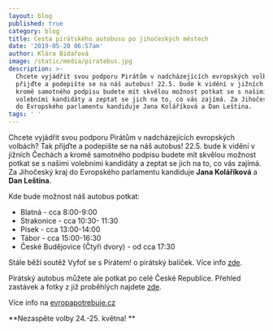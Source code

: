 ```yaml
---
layout: blog
published: true
category: blog
title: Cesta pirátského autobusu po jihočeských městech
date: '2019-05-20 06:57am'
author: Klára Bidařová
image: /static/media/piratebus.jpg
description: >-
  Chcete vyjádřit svou podporu Pirátům v nadcházejících evropských volbách? Tak
  přijďte a podepište se na náš autobus! 22.5. bude k vidění v jižních Čechách a
  kromě samotného podpisu budete mít skvělou možnost potkat se s našimi
  volebními kandidáty a zeptat se jich na to, co vás zajímá. Za Jihočeský kraj
  do Evropského parlamentu kandiduje Jana Koláříková a Dan Leština.
tags: ' '
---
```

Chcete vyjádřit svou podporu Pirátům v nadcházejících evropských volbách? Tak přijďte a podepište se na náš autobus! 22.5. bude k vidění v jižních Čechách a kromě samotného podpisu budete mít skvělou možnost potkat se s našimi volebními kandidáty a zeptat se jich na to, co vás zajímá. Za Jihočeský kraj do Evropského parlamentu kandiduje **Jana Koláříková** a **Dan Leština**.

Kde bude možnost náš autobus potkat:

* Blatná - cca 8:00-9:00
* Strakonice - cca 10:30- 11:30
* Písek - cca 13:00-14:00
* Tábor - cca 15:00-16:30
* České Budějovice (Čtyři dvory) - od cca 17:30

Stále běží soutěž Vyfoť se s Pirátem! o pirátský balíček. Více info [zde](https://www.facebook.com/events/360866487879480/).

Pirátský autobus můžete ale potkat po celé České Republice. Přehled zastávek a fotky z již proběhlých najdete [zde](https://www.facebook.com/events/2457033037664283/).

Více info na [evropapotrebuje.cz](https://evropapotrebuje.cz/)

**Nezaspěte volby 24.-25. května! **
